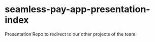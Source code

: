 # seamless-pay-app-presentation-index
Presentation Repo to redirect to our other projects of the team.
